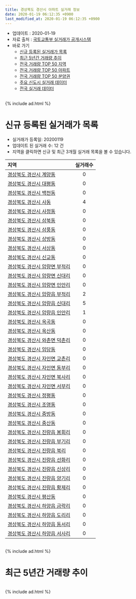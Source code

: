 ```yaml
---
title: 경상북도 경산시 아파트 실거래 정보
date: 2020-01-19 06:12:35 +0900
last_modified_at: 2020-01-19 06:12:35 +0900
---
```


* 업데이트 : 2020-01-19
* 자료 출처 : [국토교통부 실거래가 공개시스템](http://rt.molit.go.kr)
* 바로 가기
    * [신규 등록된 실거래가 목록](#신규-등록된-실거래가-목록)
    * [최근 5년간 거래량 추이](#최근-5년간-거래량-추이)
    * [전국 거래량 TOP 50 지역](https://apt-info.github.io/apt-trade-info/최근-3개월-전국에서-가장-거래가-많이-발생한-지역)
    * [전국 거래량 TOP 50 아파트](https://apt-info.github.io/apt-trade-info/최근-3개월-전국에서-가장-거래가-많이-발생한-아파트)
    * [전국 거래량 TOP 50 분양권](https://apt-info.github.io/apt-trade-info/최근-3개월-전국에서-가장-거래가-많이-발생한-분양권)
    * [주요 신도시 실거래 데이터](https://apt-info.github.io/apt-trade-info/주요-신도시)
    * [전국 실거래 데이터](https://apt-info.github.io/apt-trade-info/전국)

<br>
{% include ad.html %}
<br>

# 신규 등록된 실거래가 목록
* 실거래가 등록일: 20200119
* 업데이트 된 실거래 수: 12 건
* 지역을 클릭하면 신규 및 최근 3개월 실거래 목록을 볼 수 있습니다.


|지역|실거래수|
|:---|:---:|
|[경상북도 경산시 계양동](https://apt-info.github.io/apt-trade-info/경상북도-경산시-계양동)|0|
|[경상북도 경산시 대평동](https://apt-info.github.io/apt-trade-info/경상북도-경산시-대평동)|0|
|[경상북도 경산시 백천동](https://apt-info.github.io/apt-trade-info/경상북도-경산시-백천동)|0|
|[경상북도 경산시 사동](https://apt-info.github.io/apt-trade-info/경상북도-경산시-사동)|4|
|[경상북도 경산시 사정동](https://apt-info.github.io/apt-trade-info/경상북도-경산시-사정동)|0|
|[경상북도 경산시 삼북동](https://apt-info.github.io/apt-trade-info/경상북도-경산시-삼북동)|0|
|[경상북도 경산시 삼풍동](https://apt-info.github.io/apt-trade-info/경상북도-경산시-삼풍동)|0|
|[경상북도 경산시 상방동](https://apt-info.github.io/apt-trade-info/경상북도-경산시-상방동)|0|
|[경상북도 경산시 서상동](https://apt-info.github.io/apt-trade-info/경상북도-경산시-서상동)|0|
|[경상북도 경산시 신교동](https://apt-info.github.io/apt-trade-info/경상북도-경산시-신교동)|0|
|[경상북도 경산시 압량면 부적리](https://apt-info.github.io/apt-trade-info/경상북도-경산시-압량면-부적리)|0|
|[경상북도 경산시 압량면 신대리](https://apt-info.github.io/apt-trade-info/경상북도-경산시-압량면-신대리)|0|
|[경상북도 경산시 압량면 인안리](https://apt-info.github.io/apt-trade-info/경상북도-경산시-압량면-인안리)|0|
|[경상북도 경산시 압량읍 부적리](https://apt-info.github.io/apt-trade-info/경상북도-경산시-압량읍-부적리)|2|
|[경상북도 경산시 압량읍 신대리](https://apt-info.github.io/apt-trade-info/경상북도-경산시-압량읍-신대리)|5|
|[경상북도 경산시 압량읍 인안리](https://apt-info.github.io/apt-trade-info/경상북도-경산시-압량읍-인안리)|1|
|[경상북도 경산시 옥곡동](https://apt-info.github.io/apt-trade-info/경상북도-경산시-옥곡동)|0|
|[경상북도 경산시 옥산동](https://apt-info.github.io/apt-trade-info/경상북도-경산시-옥산동)|0|
|[경상북도 경산시 와촌면 덕촌리](https://apt-info.github.io/apt-trade-info/경상북도-경산시-와촌면-덕촌리)|0|
|[경상북도 경산시 임당동](https://apt-info.github.io/apt-trade-info/경상북도-경산시-임당동)|0|
|[경상북도 경산시 자인면 교촌리](https://apt-info.github.io/apt-trade-info/경상북도-경산시-자인면-교촌리)|0|
|[경상북도 경산시 자인면 동부리](https://apt-info.github.io/apt-trade-info/경상북도-경산시-자인면-동부리)|0|
|[경상북도 경산시 자인면 북사리](https://apt-info.github.io/apt-trade-info/경상북도-경산시-자인면-북사리)|0|
|[경상북도 경산시 자인면 서부리](https://apt-info.github.io/apt-trade-info/경상북도-경산시-자인면-서부리)|0|
|[경상북도 경산시 정평동](https://apt-info.github.io/apt-trade-info/경상북도-경산시-정평동)|0|
|[경상북도 경산시 조영동](https://apt-info.github.io/apt-trade-info/경상북도-경산시-조영동)|0|
|[경상북도 경산시 중방동](https://apt-info.github.io/apt-trade-info/경상북도-경산시-중방동)|0|
|[경상북도 경산시 중산동](https://apt-info.github.io/apt-trade-info/경상북도-경산시-중산동)|0|
|[경상북도 경산시 진량읍 봉회리](https://apt-info.github.io/apt-trade-info/경상북도-경산시-진량읍-봉회리)|0|
|[경상북도 경산시 진량읍 부기리](https://apt-info.github.io/apt-trade-info/경상북도-경산시-진량읍-부기리)|0|
|[경상북도 경산시 진량읍 북리](https://apt-info.github.io/apt-trade-info/경상북도-경산시-진량읍-북리)|0|
|[경상북도 경산시 진량읍 선화리](https://apt-info.github.io/apt-trade-info/경상북도-경산시-진량읍-선화리)|0|
|[경상북도 경산시 진량읍 신상리](https://apt-info.github.io/apt-trade-info/경상북도-경산시-진량읍-신상리)|0|
|[경상북도 경산시 진량읍 양기리](https://apt-info.github.io/apt-trade-info/경상북도-경산시-진량읍-양기리)|0|
|[경상북도 경산시 진량읍 황제리](https://apt-info.github.io/apt-trade-info/경상북도-경산시-진량읍-황제리)|0|
|[경상북도 경산시 평산동](https://apt-info.github.io/apt-trade-info/경상북도-경산시-평산동)|0|
|[경상북도 경산시 하양읍 금락리](https://apt-info.github.io/apt-trade-info/경상북도-경산시-하양읍-금락리)|0|
|[경상북도 경산시 하양읍 도리리](https://apt-info.github.io/apt-trade-info/경상북도-경산시-하양읍-도리리)|0|
|[경상북도 경산시 하양읍 동서리](https://apt-info.github.io/apt-trade-info/경상북도-경산시-하양읍-동서리)|0|
|[경상북도 경산시 하양읍 서사리](https://apt-info.github.io/apt-trade-info/경상북도-경산시-하양읍-서사리)|0|


<br>
{% include ad.html %}
<br>

# 최근 5년간 거래량 추이


<div style="width:100%;">
    <canvas id="deal_progress" height="200"></canvas>
</div>

<script>
new Chart(document.getElementById("deal_progress"), {
    type: 'line',
    data: {
        labels: ['201501','201502','201503','201504','201505','201506','201507','201508','201509','201510','201511','201512','201601','201602','201603','201604','201605','201606','201607','201608','201609','201610','201611','201612','201701','201702','201703','201704','201705','201706','201707','201708','201709','201710','201711','201712','201801','201802','201803','201804','201805','201806','201807','201808','201809','201810','201811','201812','201901','201902','201903','201904','201905','201906','201907','201908','201909','201910','201911','201912','202001'],
        datasets: [{
            label: '매매',
            pointRadius: 1,
            data: [379, 302, 530, 383, 316, 282, 297, 218, 221, 211, 168, 95, 132, 144, 149, 196, 168, 184, 181, 198, 201, 263, 246, 166, 150, 215, 248, 196, 225, 296, 317, 417, 365, 282, 287, 240, 350, 265, 389, 284, 313, 461, 376, 429, 382, 346, 279, 292, 263, 200, 239, 360, 314, 357, 452, 289, 318, 429, 453, 308, 86],
            borderColor: "rgba(255, 201, 14, 1)",
            backgroundColor: "rgba(255, 201, 14, 0.5)",
            fill: false,
            lineTension: 0
        },{
            label: '전월세',
            pointRadius: 1,
            data: [300, 302, 238, 205, 164, 162, 173, 162, 182, 222, 190, 286, 393, 372, 293, 221, 200, 212, 188, 171, 166, 212, 198, 266, 244, 357, 228, 162, 154, 249, 272, 311, 235, 207, 231, 325, 331, 307, 246, 198, 190, 230, 205, 237, 199, 262, 216, 278, 383, 407, 214, 216, 240, 279, 266, 296, 221, 346, 234, 168, 85],
            borderColor: "rgba(0, 141, 185, 1)",
            backgroundColor: "rgba(0, 141, 185, 0.5)",
            fill: false,
            lineTension: 0
        }
        ]
    },
    options: {
        responsive: true,
        title: {
            display: false
        },
        tooltips: {
            mode: 'index',
            intersect: false
        },
        hover: {
            mode: 'nearest',
            intersect: true
        },
        scales: {
            xAxes: [{
                display: true,
                scaleLabel: {
                    display: true,
                    labelString: '년/월'
                }
            }],
            yAxes: [{
                display: true,
                ticks: {
                    suggestedMin: 0,
                },
                scaleLabel: {
                    display: true,
                    labelString: '실거래 수'
                }
            }]
        }
    }
});

</script>


<br>
{% include ad.html %}
<br>


